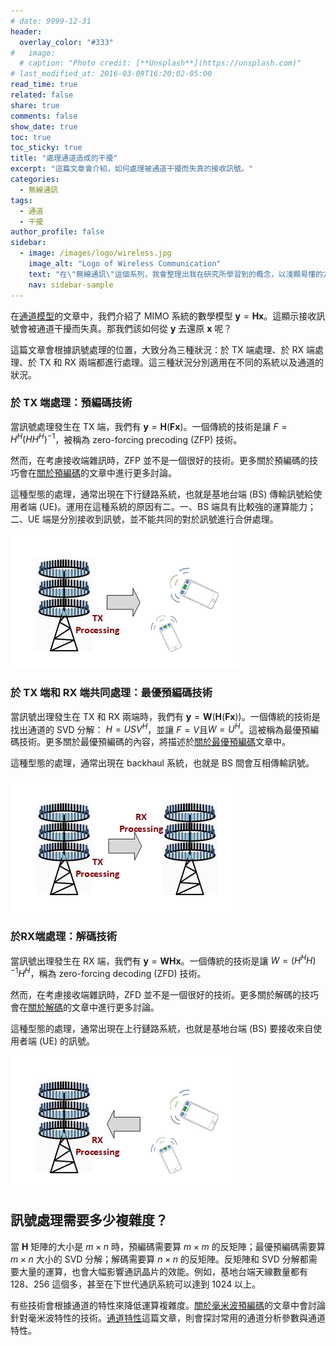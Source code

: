 ```yaml
---
# date: 9999-12-31
header:
  overlay_color: "#333"
#   image: 
  # caption: "Photo credit: [**Unsplash**](https://unsplash.com)"
# last_modified_at: 2016-03-09T16:20:02-05:00
read_time: true
related: false
share: true
comments: false
show_date: true
toc: true
toc_sticky: true
title: "處理通道造成的干擾"
excerpt: "這篇文章會介紹，如何處理被通道干擾而失真的接收訊號。"
categories:
  - 無線通訊
tags:
  - 通道
  - 干擾
author_profile: false
sidebar:
  - image: /images/logo/wireless.jpg
    image_alt: "Logo of Wireless Communication"
    text: "在\"無線通訊\"這個系列，我會整理出我在研究所學習到的概念，以淺顯易懂的方式進行分享，讓大家可以更容易地了解無線通訊相關的知識。我的文章不需要複雜的數學知識，因此大家可以放心閱讀。無論你是初學者還是已經有一定基礎的讀者，我都希望能夠為你提供有價值的資訊！"
    nav: sidebar-sample
---
```

在[通道模型](/無線通訊/wireless_01)的文章中，我們介紹了 MIMO 系統的數學模型 $\mathbf{y}=\mathbf{H}\mathbf{x}$。這顯示接收訊號會被通道干擾而失真。那我們該如何從 $\mathbf{y}$ 去還原 $\mathbf{x}$ 呢？

這篇文章會根據訊號處理的位置，大致分為三種狀況：於 TX 端處理、於 RX 端處理、於 TX 和 RX 兩端都進行處理。這三種狀況分別適用在不同的系統以及通道的狀況。

### 於 TX 端處理：預編碼技術
當訊號處理發生在 TX 端，我們有 $\mathbf{y}=\mathbf{H}(\mathbf{F}\mathbf{x})$。一個傳統的技術是讓 $F=H^{H}(HH^H)^{-1}$，被稱為 zero-forcing precoding (ZFP) 技術。

然而，在考慮接收端雜訊時，ZFP 並不是一個很好的技術。更多關於預編碼的技巧會在[關於預編碼](/無線通訊/wireless_04)的文章中進行更多討論。

這種型態的處理，通常出現在下行鏈路系統，也就是基地台端 (BS) 傳輸訊號給使用者端 (UE)。運用在這種系統的原因有二。一、BS 端具有比較強的運算能力；二、UE 端是分別接收到訊號，並不能共同的對於訊號進行合併處理。

![TX process](/images/post_wireless/TX.png)

### 於 TX 端和 RX 端共同處理：最優預編碼技術
當訊號出理發生在 TX 和 RX 兩端時，我們有 $\mathbf{y}=\mathbf{W}(\mathbf{H}(\mathbf{F}\mathbf{x}))$。一個傳統的技術是找出通道的 SVD 分解： $H=USV^H$，並讓 $F=V$且$W=U^H$。這被稱為最優預編碼技術。更多關於最優預編碼的內容，將描述於[關於最優預編碼](/無線通訊/wireless_05)文章中。

這種型態的處理，通常出現在 backhaul 系統，也就是 BS 間會互相傳輸訊號。

![TXRX process](/images/post_wireless/TXRX.png)

### 於RX端處理：解碼技術
當訊號出理發生在 RX 端，我們有 $\mathbf{y}=\mathbf{W}\mathbf{H}\mathbf{x}$。一個傳統的技術是讓 $W=(H^HH)^{-1}H^{H}$，稱為 zero-forcing decoding (ZFD) 技術。

然而，在考慮接收端雜訊時，ZFD 並不是一個很好的技術。更多關於解碼的技巧會在[關於解碼](/無線通訊/wireless_06)的文章中進行更多討論。

這種型態的處理，通常出現在上行鏈路系統，也就是基地台端 (BS) 要接收來自使用者端 (UE) 的訊號。

![RX process](/images/post_wireless/RX.png)

## 訊號處理需要多少複雜度？
當 $\mathbf{H}$ 矩陣的大小是 $m\times{}n$ 時，預編碼需要算 $m\times{}m$ 的反矩陣；最優預編碼需要算 $m\times{}n$ 大小的 SVD 分解；解碼需要算 $n\times{}n$ 的反矩陣。反矩陣和 SVD 分解都需要大量的運算，也會大幅影響通訊晶片的效能。例如，基地台端天線數量都有 128、256 這個多，甚至在下世代通訊系統可以達到 1024 以上。

有些技術會根據通道的特性來降低運算複雜度。[關於毫米波預編碼](/無線通訊/wireless_07)的文章中會討論針對毫米波特性的技術。[通道特性](/無線通訊/wireless_03)這篇文章，則會探討常用的通道分析參數與通道特性。